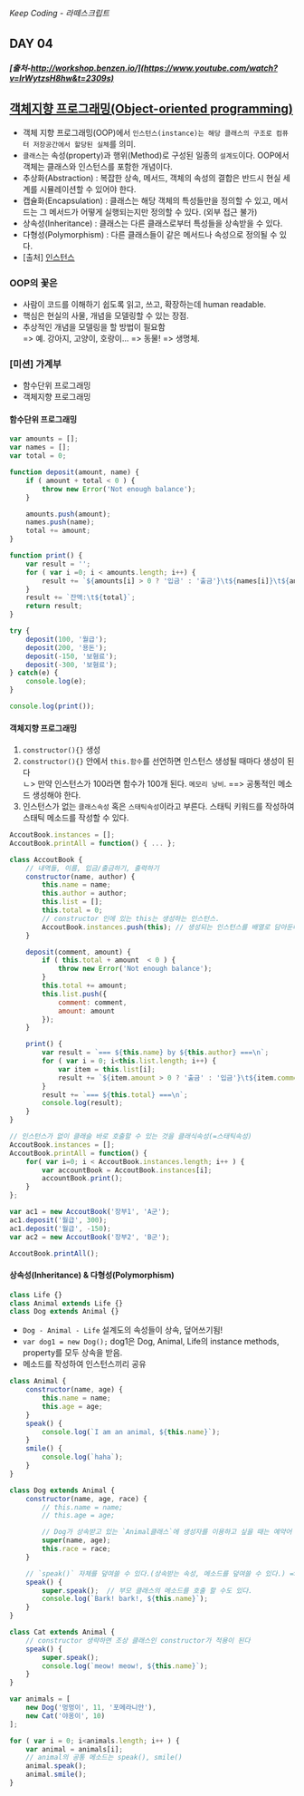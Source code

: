 ###### Keep Coding - 라떼스크립트

## DAY 04

##### [출처-http://workshop.benzen.io/](https://www.youtube.com/watch?v=lrWytzsH8hw&t=2309s)

## [객체지향 프로그래밍(Object-oriented programming)](https://developer.mozilla.org/ko/docs/Web/JavaScript/Introduction_to_Object-Oriented_JavaScript)
- 객체 지향 프로그래밍(OOP)에서 `인스턴스(instance)는 해당 클래스의 구조로 컴퓨터 저장공간에서 할당된 실체`를 의미.
- `클래스`는 속성(property)과 행위(Method)로 구성된 일종의 `설계도`이다. OOP에서 객체는 클래스와 인스턴스를 포함한 개념이다.
- 추상화(Abstraction) : 복잡한 상속, 메서드, 객체의 속성의 결합은 반드시 현실 세계를 시뮬레이션할 수 있어야 한다.
- 캡슐화(Encapsulation) : 클래스는 해당 객체의 특성들만을 정의할 수 있고, 메서드는 그 메서드가 어떻게 실행되는지만 정의할 수 있다. (외부 접근 불가)
- 상속성(Inheritance) : 클래스는 다른 클래스로부터 특성들을 상속받을 수 있다.
- 다형성(Polymorphism) : 다른 클래스들이 같은 메서드나 속성으로 정의될 수 있다.
- [출처] [인스턴스](https://ko.wikipedia.org/wiki/%EC%9D%B8%EC%8A%A4%ED%84%B4%EC%8A%A4_(%EC%BB%B4%ED%93%A8%ED%84%B0_%EA%B3%BC%ED%95%99))

### OOP의 꽃은
- 사람이 코드를 이해하기 쉽도록 읽고, 쓰고, 확장하는데 human readable.
- 핵심은 현실의 사물, 개념을 모델링할 수 있는 장점.
- 추상적인 개념을 모델링을 할 방법이 필요함 <br>
=> 예. 강아지, 고양이, 호랑이... => 동물! => 생명체. <br>

### [미션] 가계부
- 함수단위 프로그래밍
- 객체지향 프로그래밍

#### 함수단위 프로그래밍

```js
var amounts = [];
var names = [];
var total = 0;

function deposit(amount, name) {
	if ( amount + total < 0 ) {
		throw new Error('Not enough balance');
	}

	amounts.push(amount);
	names.push(name);
	total += amount;
}

function print() {
	var result = '';
	for ( var i =0; i < amounts.length; i++) {
		result += `${amounts[i] > 0 ? '입금' : '출금'}\t${names[i]}\t${amounts[i]}\n`;
	}
	result += `잔액:\t${total}`;
	return result;
}

try {
	deposit(100, '월급');
	deposit(200, '용돈');
	deposit(-150, '보혐료');
	deposit(-300, '보혐료');
} catch(e) {
	console.log(e);
}

console.log(print());
```

#### 객체지향 프로그래밍
1. `constructor(){}`  생성
2. `constructor(){}` 안에서 `this.함수`를 선언하면 인스턴스 생성될 때마다 생성이 된다 <br>
ㄴ> 만약 인스턴스가 100라면 함수가 100개 된다. `메모리 낭비`. ==> 공통적인 메소드 생성해야 한다.<br>
3. 인스턴스가 없는 `클래스속성` 혹은 `스태틱속성`이라고 부른다. 스태틱 키워드를 작성하여 스태틱 메소드를 작성할 수 있다.

```js
AccoutBook.instances = [];
AccoutBook.printAll = function() { ... };
```

```js
class AccoutBook {
	// 내역들, 이름, 입금/출금하기, 출력하기
	constructor(name, author) {
		this.name = name;
		this.author = author;
		this.list = [];
		this.total = 0;
		// constructor 인에 있는 this는 생성하는 인스턴스.
		AccoutBook.instances.push(this); // 생성되는 인스턴스를 배열로 담아둔다.
	}

	deposit(comment, amount) {
		if ( this.total + amount  < 0 ) {
			throw new Error('Not enough balance');
		}
		this.total += amount;
		this.list.push({
			comment: comment,
			amount: amount
		});
	}

	print() {
		var result = `=== ${this.name} by ${this.author} ===\n`;
		for ( var i = 0; i<this.list.length; i++) {
			var item = this.list[i];
			result += `${item.amount > 0 ? '출금' : '입금'}\t${item.comment}\t${item.amount}원\n`;
		}
		result += `=== ${this.total} ===\n`;
		console.log(result);
	}
}

// 인스턴스가 없이 클래슬 바로 호출할 수 있는 것을 클래식속성(=스태틱속성)
AccoutBook.instances = [];
AccoutBook.printAll = function() {
	for( var i=0; i < AccoutBook.instances.length; i++ ) {
		var accountBook = AccoutBook.instances[i];
		accountBook.print();
	}
};

var ac1 = new AccoutBook('장부1', 'A군');
ac1.deposit('월급', 300);
ac1.deposit('월급', -150);
var ac2 = new AccoutBook('장부2', 'B군');

AccoutBook.printAll();
```

#### 상속성(Inheritance) & 다형성(Polymorphism)
```js
class Life {}
class Animal extends Life {}
class Dog extends Animal {}
```

- `Dog - Animal - Life` 설계도의 속성들이 상속, 덮어쓰기됨!
- `var dog1 = new Dog();` dog1은 Dog, Animal, Life의 instance methods, property를 모두 상속을 받음.
- 메소드를 작성하여 인스턴스끼리 공유

```js
class Animal {
	constructor(name, age) {
		this.name = name;
		this.age = age;
	}
	speak() {
		console.log(`I am an animal, ${this.name}`);
	}
	smile() {
		console.log(`haha`);
	}
}

class Dog extends Animal {
	constructor(name, age, race) {
		// this.name = name;
		// this.age = age;

		// Dog가 상속받고 있는 `Animal클래스`에 생성자를 이용하고 싶을 때는 예약어 `super()` 사용.  
		super(name, age);
		this.race = race;
	}

	// `speak()` 자체를 덮여쓸 수 있다.(상속받는 속성, 메소드를 덮여쓸 수 있다.) => `메소드 오버라이딩,(method overriding)`이라고 부른다
	speak() {
		super.speak();  // 부모 클래스의 메소드를 호출 할 수도 있다.
		console.log(`Bark! bark!, ${this.name}`);
	}
}

class Cat extends Animal {
	// constructor 생략하면 조상 클래스인 constructor가 적용이 된다
	speak() {
		super.speak();
		console.log(`meow! meow!, ${this.name}`);
	}
}

var animals = [
	new Dog('멍멍이', 11, '포메라니안'),
	new Cat('야옹이', 10)
];

for ( var i = 0; i<animals.length; i++ ) {
	var animal = animals[i];
	// animal의 공통 메소드는 speak(), smile()
	animal.speak();
	animal.smile();
}
```
